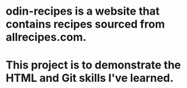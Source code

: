 # odin-recipes is a website that contains recipes sourced from allrecipes.com.
# This project is to demonstrate the HTML and Git skills I've learned.